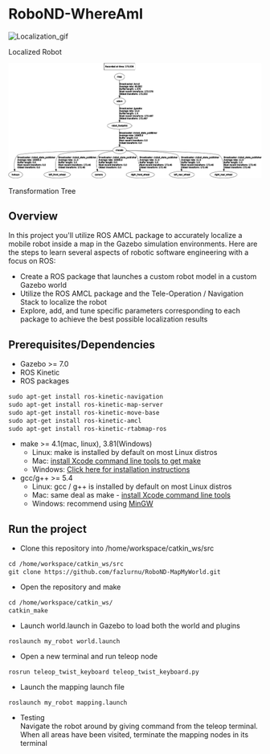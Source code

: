 # RoboND-WhereAmI

![Localization_gif](/images/ezgif-6-8911f85b5f6d.gif)

Localized Robot

![Transformation Tree](/images/frames.png)

Transformation Tree

## Overview  
In this project you'll utilize ROS AMCL package to accurately localize a mobile robot inside a map in the Gazebo simulation environments. Here are the steps to learn several aspects of robotic software engineering with a focus on ROS:  
* Create a ROS package that launches a custom robot model in a custom Gazebo world  
* Utilize the ROS AMCL package and the Tele-Operation / Navigation Stack to localize the robot  
* Explore, add, and tune specific parameters corresponding to each package to achieve the best possible localization results  

## Prerequisites/Dependencies  
* Gazebo >= 7.0  
* ROS Kinetic  
* ROS packages
```
sudo apt-get install ros-kinetic-navigation
sudo apt-get install ros-kinetic-map-server
sudo apt-get install ros-kinetic-move-base
sudo apt-get install ros-kinetic-amcl
sudo apt-get install ros-kinetic-rtabmap-ros
```

* make >= 4.1(mac, linux), 3.81(Windows)
  * Linux: make is installed by default on most Linux distros
  * Mac: [install Xcode command line tools to get make](https://developer.apple.com/xcode/features/)
  * Windows: [Click here for installation instructions](http://gnuwin32.sourceforge.net/packages/make.htm)
* gcc/g++ >= 5.4
  * Linux: gcc / g++ is installed by default on most Linux distros
  * Mac: same deal as make - [install Xcode command line tools](https://developer.apple.com/xcode/features/)
  * Windows: recommend using [MinGW](http://www.mingw.org/)

## Run the project  
* Clone this repository into /home/workspace/catkin_ws/src
```
cd /home/workspace/catkin_ws/src
git clone https://github.com/fazlurnu/RoboND-MapMyWorld.git
```
* Open the repository and make  
```
cd /home/workspace/catkin_ws/
catkin_make
```
* Launch world.launch in Gazebo to load both the world and plugins  
```
roslaunch my_robot world.launch
```  
* Open a new terminal and run teleop node 
```
rosrun teleop_twist_keyboard teleop_twist_keyboard.py
```  
* Launch the mapping launch file
```
roslaunch my_robot mapping.launch
```  
* Testing  
Navigate the robot around by giving command from the teleop terminal. When all areas have been visited, terminate the mapping nodes in its terminal

